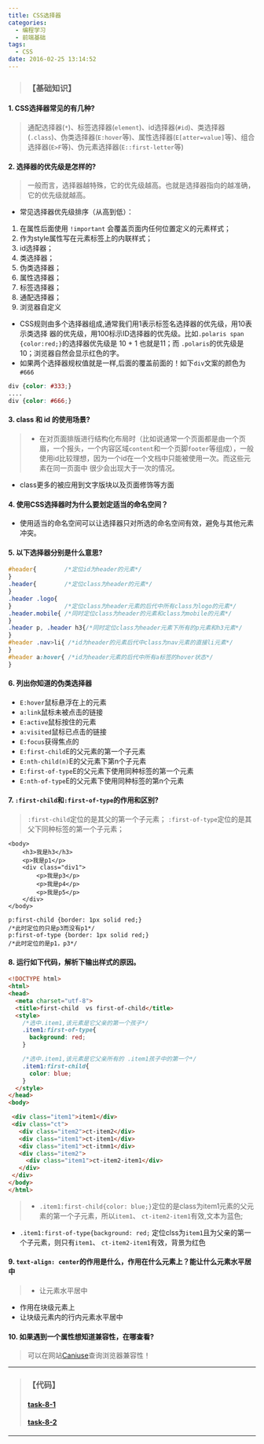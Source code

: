 ```yaml
---
title: CSS选择器
categories:
  - 编程学习
  - 前端基础
tags:
  - CSS
date: 2016-02-25 13:14:52
---
```

>### 【基础知识】

#### **1. CSS选择器常见的有几种?**
> 通配选择器(`*`)、标签选择器(`element`)、id选择器(`#id`)、类选择器(`.class`)、伪类选择器(`E:hover`等)、属性选择器(`E[atter=value]`等)、组合选择器(`E>F`等)、伪元素选择器(`E::first-letter`等)

<!--more-->
#### **2. 选择器的优先级是怎样的?**
> 一般而言，选择器越特殊，它的优先级越高。也就是选择器指向的越准确，它的优先级就越高。

  * 常见选择器优先级排序（从高到低）：
   1. 在属性后面使用 `!important` 会覆盖页面内任何位置定义的元素样式；
   2. 作为style属性写在元素标签上的内联样式；
   3. id选择器；
   4. 类选择器；
   5. 伪类选择器；
   6. 属性选择器；
   7. 标签选择器；
   8. 通配选择器；
   9. 浏览器自定义

* CSS规则由多个选择器组成,通常我们用1表示标签名选择器的优先级，用10表示类选择 器的优先级，用100标示ID选择器的优先级。比如`.polaris span {color:red;}`的选择器优先级是 10 + 1 也就是11；而 `.polaris`的优先级是10；浏览器自然会显示红色的字。
* 如果两个选择器规权值就是一样,后面的覆盖前面的！如下`div`文案的颜色为`#666`  
``` css
div {color: #333;}
....
div {color: #666;}
```

#### **3. class 和 id 的使用场景?**
 > * 在对页面排版进行结构化布局时（比如说通常一个页面都是由一个页眉，一个报头<masthead>，一个内容区域`content`和一个页脚`footer`等组成），一般使用id比较理想，因为一个id在一个文档中只能被使用一次。而这些元素在同一页面中 很少会出现大于一次的情况。
* class更多的被应用到文字版块以及页面修饰等方面


#### **4. 使用CSS选择器时为什么要划定适当的命名空间？**
* 使用适当的命名空间可以让选择器只对所选的命名空间有效，避免与其他元素冲突。

#### **5. 以下选择器分别是什么意思?**

```css
#header{        /*定位id为header的元素*/
}
.header{        /*定位class为header的元素*/
}
.header .logo{
}               /*定位class为header元素的后代中所有class为logo的元素*/
.header.mobile{ /*同时定位class为header的元素和class为mobile的元素*/
}
.header p, .header h3{/*同时定位class为header元素下所有的p元素和h3元素*/
}
#header .nav>li{ /*id为header的元素后代中class为nav元素的直接li元素*/
}
#header a:hover{ /*id为header元素的后代中所有a标签的hover状态*/
}
```

#### **6. 列出你知道的伪类选择器**
- `E:hover`鼠标悬浮在上的元素
- `a:link`鼠标未被点击的链接
- `E:active`鼠标按住的元素
- `a:visited`鼠标已点击的链接
- `E:focus`获得焦点的
- `E:first-child`E的父元素的第一个子元素
- `E:nth-child(n)`E的父元素下第n个子元素
- `E:first-of-type`E的父元素下使用同种标签的第一个元素
- `E:nth-of-type`E的父元素下使用同种标签的第n个元素  


#### **7. `:first-child`和`:first-of-type`的作用和区别?**
> `:first-child`定位的是其父的第一个子元素；
`:first-of-type`定位的是其父下同种标签的第一个子元素；
```
<body>
    <h3>我是h3</h3>
	<p>我是p1</p>
	<div class="div1">
		<p>我是p3</p>
		<p>我是p4</p>
		<p>我是p5</p>
	</div>
</body>
```
```
p:first-child {border: 1px solid red;}
/*此时定位的只是p3而没有p1*/
p:first-of-type {border: 1px solid red;}
/*此时定位的是p1，p3*/
```

#### **8. 运行如下代码，解析下输出样式的原因。**

``` html
<!DOCTYPE html>
<html>
<head>
  <meta charset="utf-8">
  <title>first-child  vs first-of-child</title>
  <style>
    /*选中.item1,该元素是它父亲的第一个孩子*/
    .item1:first-of-type{
      background: red;
    }

    /*选中.item1,该元素是它父亲所有的 .item1孩子中的第一个*/
    .item1:first-child{
      color: blue;
    }
  </style>
</head>
<body>

 <div class="item1">item1</div>
 <div class="ct">
   <div class="item2">ct-item2</div>
   <div class="item1">ct-item1</div>
   <div class="item1">ct-itmm1</div>
   <div class="item2">
     <div class="item1">ct-item2-item1</div>
   </div>
 </div>
</body>
</html>
```
> * `.item1:first-child{color: blue;}`定位的是class为item1元素的父元素的第一个子元素，所以`item1`、
`ct-item2-item1`有效,文本为蓝色;
*  `.item1:first-of-type{background: red;` 定位clss为`item1`且为父亲的第一个子元素，则只有`item1`、
`ct-item2-item1`有效，背景为红色

#### **9. `text-align: center`的作用是什么，作用在什么元素上？能让什么元素水平居中**
> * 让元素水平居中
* 作用在块级元素上
* 让块级元素内的行内元素水平居中

#### **10. 如果遇到一个属性想知道兼容性，在哪查看?**
> 可以在网站[Caniuse](http://caniuse.com)查询浏览器兼容性！




---

>### 【代码】
> #### [task-8-1](https://github.com/licao404/landemo/blob/master/task8/task-8-1.html)
> #### [task-8-2](https://github.com/licao404/landemo/blob/master/task8/task-8-2.html)

---
